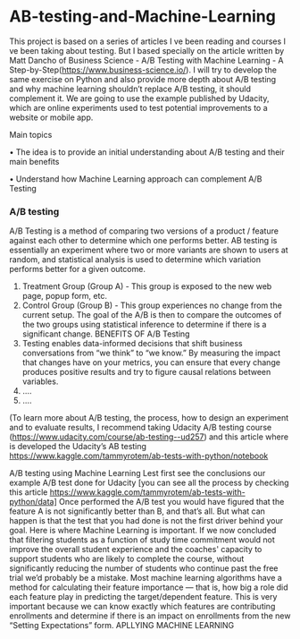# AB-testing-and-Machine-Learning

This project is based on a series of articles I ve been reading and courses I ve been taking about testing. But I based specially on the article written by Matt Dancho of Business Science - A/B Testing with Machine Learning - A Step-by-Step(https://www.business-science.io/). I will try to develop the same exercise on Python and also provide more depth about A/B testing and why machine learning shouldn’t replace A/B testing, it should complement it.
We are going to use the example published by Udacity, which are online experiments used to test potential improvements to a website or mobile app.

Main topics

•	The idea is to provide an initial understanding about A/B testing and their main benefits

•	Understand how Machine Learning approach can complement A/B Testing 


### A/B testing
A/B Testing is a method of comparing two versions of a product / feature against each other to determine which one performs better. AB testing is essentially an experiment where two or more variants are shown to users at random, and statistical analysis is used to determine which variation performs better for a given outcome.
1)	Treatment Group (Group A) - This group is exposed to the new web page, popup form, etc.
2)	Control Group (Group B) - This group experiences no change from the current setup.
The goal of the A/B is then to compare the outcomes of the two groups using statistical inference to determine if there is a significant change. 
BENEFITS OF A/B Testing
1)	Testing enables data-informed decisions that shift business conversations from “we think” to “we know.” By measuring the impact that changes have on your metrics, you can ensure that every change produces positive results and try to figure causal relations between variables.
2)	….
3)	….

 (To learn more about A/B testing, the process, how to design an experiment and to evaluate results, I recommend taking Udacity A/B testing course (https://www.udacity.com/course/ab-testing--ud257) and this article where is developed the Udacity’s AB testing https://www.kaggle.com/tammyrotem/ab-tests-with-python/notebook






A/B testing using Machine Learning
Lest first see the conclusions our example A/B test done for Udacity [you can see all the process by checking this article https://www.kaggle.com/tammyrotem/ab-tests-with-python/data]
Once performed the A/B test you would have figured that the feature A is not significantly better than B, and that’s all. But what can happen is that the test that you had done is not the first driver behind your goal. Here is where Machine Learning is important. 
If we now concluded that filtering students as a function of study time commitment would not improve the overall student experience and the coaches' capacity to support students who are likely to complete the course, without significantly reducing the number of students who continue past the free trial we’d probably be a mistake.
Most machine learning algorithms have a method for calculating their feature importance — that is, how big a role did each feature play in predicting the target/dependent feature. This is very important because we can know exactly which features are contributing enrollments and determine if there is an impact on enrollments from the new “Setting Expectations” form.
APLLYING MACHINE LEARNING
